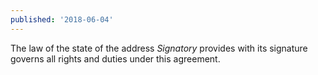 ```yaml
---
published: '2018-06-04'
---
```


The law of the state of the address _Signatory_ provides with its signature governs all rights and duties under this agreement.
